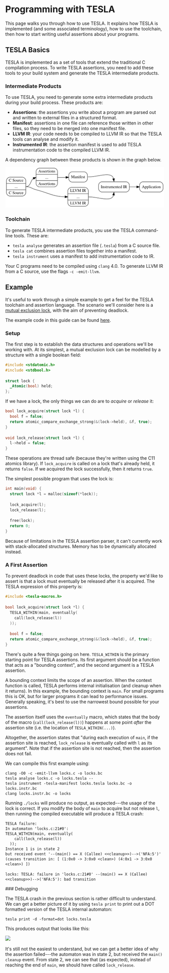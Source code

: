# Programming with TESLA

This page walks you through how to use TESLA. It explains how TESLA is
implemented (and some associated terminology), how to use the toolchain, then
how to start writing useful assertions about your programs.

## TESLA Basics

TESLA is implemented as a set of tools that extend the traditional C compilation
process. To write TESLA assertions, you need to add these tools to your
build system and generate the TESLA intermediate products.

### Intermediate Products

To use TESLA, you need to generate some extra intermediate products during your
build process. These products are:

* **Assertions**: the assertions you write about a program are parsed out and
  written to external files in a structured format.
* **Manifest**: assertions in one file can reference those written in other
  files, so they need to be merged into one manifest file.
* **LLVM IR**: your code needs to be compiled to LLVM IR so that the TESLA tools
  can analyse and modify it.
* **Instrumented IR**: the assertion manifest is used to add TESLA
  instrumentation code to the compiled LLVM IR.

A dependency graph between these products is shown in the graph below.

![](process.dot.svg)

### Toolchain

To generate TESLA intermediate products, you use the TESLA command-line tools.
These are:

* `tesla analyse` generates an assertion file (`.tesla`) from a C source file.
* `tesla cat` combines assertion files together into a manifest.
* `tesla instrument` uses a manifest to add instrumentation code to IR.

Your C programs need to be compiled using `clang` 4.0. To generate LLVM IR from
a C source, use the flags `-c -emit-llvm`.

## Example

It's useful to work through a simple example to get a feel for the TESLA
toolchain and assertion language. The scenario we'll consider here is a [mutual
exclusion lock][mutex], with the aim of preventing deadlock.

The example code in this guide can be found [here][example-code].

### Setup

The first step is to establish the data structures and operations we'll be
working with. At its simplest, a mutual exclusion lock can be modelled by a
structure with a single boolean field:

```c
#include <stdatomic.h>
#include <stdbool.h>

struct lock {
  _Atomic(bool) held;
};
```

If we have a lock, the only things we can do are to _acquire_ or _release_ it:

```c
bool lock_acquire(struct lock *l) {
  bool f = false;
  return atomic_compare_exchange_strong(&(lock->held), &f, true);
}

void lock_release(struct lock *l) {
  l->held = false;
}
```

These operations are thread safe (because they're written using the C11 atomics
library). If `lock_acquire` is called on a lock that's already held, it returns
`false`. If we acquired the lock successfully, then it returns `true`.

The simplest possible program that uses the lock is:

```c
int main(void) {
  struct lock *l = malloc(sizeof(*lock));

  lock_acquire(l);
  lock_release(l);

  free(lock);
  return 0;
}
```

Because of limitations in the TESLA assertion parser, it can't currently work
with stack-allocated structures. Memory has to be dynamically allocated instead.

### A First Assertion

To prevent deadlock in code that uses these locks, the property we'd like to
assert is that a lock must eventually be released after it is acquired. The
TESLA expression of this property is:

```c
#include <tesla-macros.h>

bool lock_acquire(struct lock *l) {
  TESLA_WITHIN(main, eventually(
    call(lock_release(l))
  ));

  bool f = false;
  return atomic_compare_exchange_strong(&(lock->held), &f, true);
}
```

There's quite a few things going on here. `TESLA_WITHIN` is the primary starting
point for TESLA assertions. Its first argument should be a function that acts as
a "bounding context", and the second argument is a TESLA assertion.

A bounding context limits the scope of an assertion. When the context function
is called, TESLA performs internal initialisation (and cleanup when it returns).
In this example, the bounding context is `main`. For small programs this is OK,
but for larger programs it can lead to performance issues. Generally speaking,
it's best to use the narrowest bound possible for your assertions.

The assertion itself uses the `eventually` macro, which states that the body of
the macro (`call(lock_release(l))`) happens at some point *after* the assertion
site (i.e. the location of `TESLA_WITHIN(...)`).

Altogether, the assertion states that "during each execution of `main`, if the
assertion site is reached, `lock_release` is eventually called with `l` as its
argument". Note that if the assertion site is not reached, then the assertion
does not fail.

We can compile this first example using:

```shell
clang -O0 -c -emit-llvm locks.c -o locks.bc
tesla analyse locks.c -o locks.tesla --
tesla instrument -tesla-manifest locks.tesla locks.bc -o locks.instr.bc
clang locks.instr.bc -o locks
```

Running `./locks` will produce no output, as expected---the usage of the lock is
correct. If you modify the body of `main` to acquire but not release `l`, then
running the compiled executable will produce a TESLA crash:

```
TESLA failure:
In automaton 'locks.c:21#0':
TESLA_WITHIN(main, eventually(
    call(lock_release(l))
  ));
Instance 1 is in state 2
but received event '--(main() == X (Callee) <<cleanup>>)-->('NFA:5')'
(causes transition in: [ (1:0x0 -> 3:0x0 <clean>) (4:0x1 -> 3:0x0 <clean>) ])

locks: TESLA: failure in 'locks.c:21#0' --(main() == X (Callee) <<cleanup>>)-->('NFA:5'): bad transition
```

### Debugging

The TESLA crash in the previous section is rather difficult to understand. We
can get a better picture of it by using `tesla print` to print out a DOT
formatted version of the TESLA internal automaton:

```shell
tesla print -d -format=dot locks.tesla
```

This produces output that looks like this:

![](auto.dot.svg)

It's still not the easiest to understand, but we can get a better idea of why
the assertion failed---the automaton was in state 2, but received the `main() cleanup` event. From state 2, we can see that (as expected), instead of reaching
the end of `main`, we should have called `lock_release`.

[example-code]: https://github.com/Baltoli/tesla-examples/blob/master/site/locks.c
[mutex]: https://en.wikipedia.org/wiki/Mutual_exclusion
